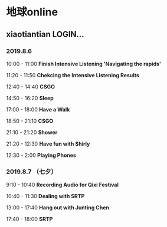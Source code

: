 # 地球online #

## xiaotiantian LOGIN... ##

### 2019.8.6 ###
10:00 - 11:00  **Finish Intensive Listening 'Navigating the rapids'**

11:20 - 11:50  **Chekcing the Intensive Listening Results**

12:40 - 14:40  **CSGO**

14:50 - 16:20  **Sleep**

17:00 - 18:00  **Have a Walk**

18:50 - 21:10  **CSGO**

21:10 - 21:20  **Shower**

21:20 - 12:30  **Have fun with Shirly**

12:30 - 2:00   **Playing Phones**

### 2019.8.7 （七夕） ###

9:10 - 10:40  **Recording Audio for Qixi Festival**

10:40 - 11:30  **Dealing with SRTP**

13:00 - 17:40  **Hang out with Junting Chen**

17:40 - 18:00  **SRTP**
